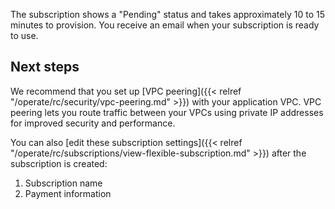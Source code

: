 The subscription shows a "Pending" status and takes approximately 10 to 15 minutes to provision.
You receive an email when your subscription is ready to use.

## Next steps

We recommend that you set up [VPC peering]({{< relref "/operate/rc/security/vpc-peering.md" >}}) with your application VPC.
VPC peering lets you route traffic between your VPCs using private IP addresses for improved security and performance.

You can also [edit these subscription settings]({{< relref "/operate/rc/subscriptions/view-flexible-subscription.md" >}}) after the subscription is created:

1. Subscription name
1. Payment information